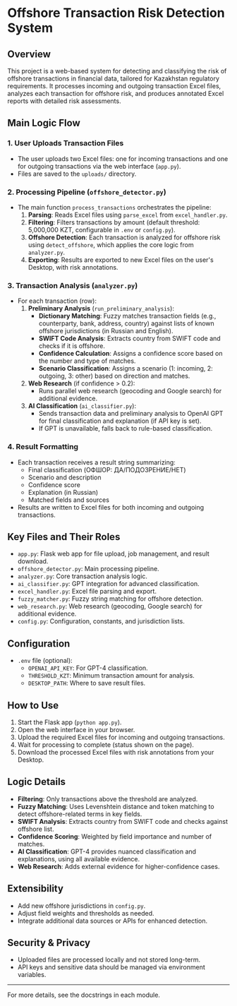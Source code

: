 # Offshore Transaction Risk Detection System

## Overview
This project is a web-based system for detecting and classifying the risk of offshore transactions in financial data, tailored for Kazakhstan regulatory requirements. It processes incoming and outgoing transaction Excel files, analyzes each transaction for offshore risk, and produces annotated Excel reports with detailed risk assessments.

## Main Logic Flow

### 1. **User Uploads Transaction Files**
- The user uploads two Excel files: one for incoming transactions and one for outgoing transactions via the web interface (`app.py`).
- Files are saved to the `uploads/` directory.

### 2. **Processing Pipeline** (`offshore_detector.py`)
- The main function `process_transactions` orchestrates the pipeline:
    1. **Parsing**: Reads Excel files using `parse_excel` from `excel_handler.py`.
    2. **Filtering**: Filters transactions by amount (default threshold: 5,000,000 KZT, configurable in `.env` or `config.py`).
    3. **Offshore Detection**: Each transaction is analyzed for offshore risk using `detect_offshore`, which applies the core logic from `analyzer.py`.
    4. **Exporting**: Results are exported to new Excel files on the user's Desktop, with risk annotations.

### 3. **Transaction Analysis** (`analyzer.py`)
- For each transaction (row):
    1. **Preliminary Analysis** (`run_preliminary_analysis`):
        - **Dictionary Matching**: Fuzzy matches transaction fields (e.g., counterparty, bank, address, country) against lists of known offshore jurisdictions (in Russian and English).
        - **SWIFT Code Analysis**: Extracts country from SWIFT code and checks if it is offshore.
        - **Confidence Calculation**: Assigns a confidence score based on the number and type of matches.
        - **Scenario Classification**: Assigns a scenario (1: incoming, 2: outgoing, 3: other) based on direction and matches.
    2. **Web Research** (if confidence > 0.2):
        - Runs parallel web research (geocoding and Google search) for additional evidence.
    3. **AI Classification** (`ai_classifier.py`):
        - Sends transaction data and preliminary analysis to OpenAI GPT for final classification and explanation (if API key is set).
        - If GPT is unavailable, falls back to rule-based classification.

### 4. **Result Formatting**
- Each transaction receives a result string summarizing:
    - Final classification (ОФШОР: ДА/ПОДОЗРЕНИЕ/НЕТ)
    - Scenario and description
    - Confidence score
    - Explanation (in Russian)
    - Matched fields and sources
- Results are written to Excel files for both incoming and outgoing transactions.

## Key Files and Their Roles
- `app.py`: Flask web app for file upload, job management, and result download.
- `offshore_detector.py`: Main processing pipeline.
- `analyzer.py`: Core transaction analysis logic.
- `ai_classifier.py`: GPT integration for advanced classification.
- `excel_handler.py`: Excel file parsing and export.
- `fuzzy_matcher.py`: Fuzzy string matching for offshore detection.
- `web_research.py`: Web research (geocoding, Google search) for additional evidence.
- `config.py`: Configuration, constants, and jurisdiction lists.

## Configuration
- `.env` file (optional):
    - `OPENAI_API_KEY`: For GPT-4 classification.
    - `THRESHOLD_KZT`: Minimum transaction amount for analysis.
    - `DESKTOP_PATH`: Where to save result files.

## How to Use
1. Start the Flask app (`python app.py`).
2. Open the web interface in your browser.
3. Upload the required Excel files for incoming and outgoing transactions.
4. Wait for processing to complete (status shown on the page).
5. Download the processed Excel files with risk annotations from your Desktop.

## Logic Details
- **Filtering**: Only transactions above the threshold are analyzed.
- **Fuzzy Matching**: Uses Levenshtein distance and token matching to detect offshore-related terms in key fields.
- **SWIFT Analysis**: Extracts country from SWIFT code and checks against offshore list.
- **Confidence Scoring**: Weighted by field importance and number of matches.
- **AI Classification**: GPT-4 provides nuanced classification and explanations, using all available evidence.
- **Web Research**: Adds external evidence for higher-confidence cases.

## Extensibility
- Add new offshore jurisdictions in `config.py`.
- Adjust field weights and thresholds as needed.
- Integrate additional data sources or APIs for enhanced detection.

## Security & Privacy
- Uploaded files are processed locally and not stored long-term.
- API keys and sensitive data should be managed via environment variables.

---

For more details, see the docstrings in each module.
